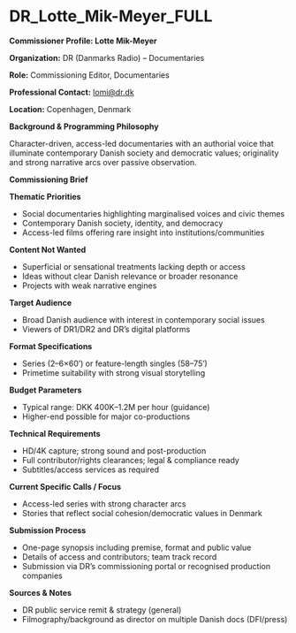 # DR_Lotte_Mik-Meyer_FULL

**Commissioner Profile: Lotte Mik-Meyer**

**Organization:** DR (Danmarks Radio) – Documentaries

**Role:** Commissioning Editor, Documentaries

**Professional Contact:** lomi@dr.dk

**Location:** Copenhagen, Denmark

**Background & Programming Philosophy**

Character-driven, access-led documentaries with an authorial voice that illuminate contemporary Danish society and democratic values; originality and strong narrative arcs over passive observation.

**Commissioning Brief**

**Thematic Priorities**

- Social documentaries highlighting marginalised voices and civic themes
- Contemporary Danish society, identity, and democracy
- Access-led films offering rare insight into institutions/communities

**Content Not Wanted**

- Superficial or sensational treatments lacking depth or access
- Ideas without clear Danish relevance or broader resonance
- Projects with weak narrative engines

**Target Audience**

- Broad Danish audience with interest in contemporary social issues
- Viewers of DR1/DR2 and DR’s digital platforms

**Format Specifications**

- Series (2–6×60’) or feature-length singles (58–75’)
- Primetime suitability with strong visual storytelling

**Budget Parameters**

- Typical range: DKK 400K–1.2M per hour (guidance)
- Higher-end possible for major co-productions

**Technical Requirements**

- HD/4K capture; strong sound and post-production
- Full contributor/rights clearances; legal & compliance ready
- Subtitles/access services as required

**Current Specific Calls / Focus**

- Access-led series with strong character arcs
- Stories that reflect social cohesion/democratic values in Denmark

**Submission Process**

- One-page synopsis including premise, format and public value
- Details of access and contributors; team track record
- Submission via DR’s commissioning portal or recognised production companies

**Sources & Notes**

- DR public service remit & strategy (general)
- Filmography/background as director on multiple Danish docs (DFI/press)